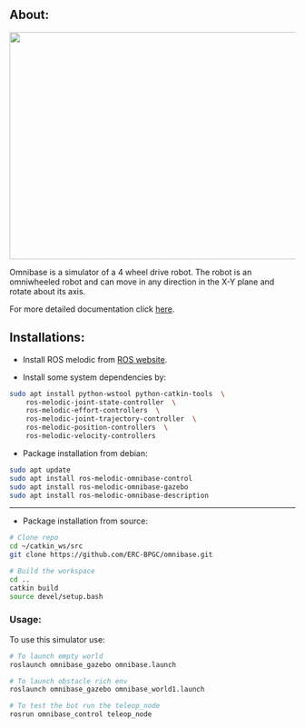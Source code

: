 ## About: 
<p align="center">
<img src="./media/omnibase_movement_1.gif" width="600" height="400" />
</p>

Omnibase is a simulator of a 4 wheel drive robot. The robot is an omniwheeled robot and can move in any direction in the X-Y plane and rotate about its axis.  

For more detailed documentation click [here](https://erc-bpgc.github.io/omnibase/).

## Installations:
- Install ROS melodic from [ROS website](https://www.ros.org/install/). 

- Install some system dependencies by:
```bash
sudo apt install python-wstool python-catkin-tools  \
	ros-melodic-joint-state-controller  \
	ros-melodic-effort-controllers  \
	ros-melodic-joint-trajectory-controller  \
	ros-melodic-position-controllers  \
	ros-melodic-velocity-controllers
```
- Package installation from debian:
```bash
sudo apt update
sudo apt install ros-melodic-omnibase-control 
sudo apt install ros-melodic-omnibase-gazebo 
sudo apt install ros-melodic-omnibase-description
```

-------------------------------------------------------------

- Package installation from source:
```bash
# Clone repo 
cd ~/catkin_ws/src
git clone https://github.com/ERC-BPGC/omnibase.git

# Build the workspace
cd ..
catkin build
source devel/setup.bash
```

### Usage:

To use this simulator use:
```bash
# To launch empty world
roslaunch omnibase_gazebo omnibase.launch

# To launch obstacle rich env
roslaunch omnibase_gazebo omnibase_world1.launch

# To test the bot run the teleop_node
rosrun omnibase_control teleop_node
```

